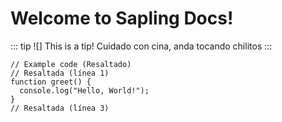 # Welcome to Sapling Docs!

::: tip ![] This is a tip!
Cuidado con cina, anda tocando chilitos
:::


```javascript{1,3}
// Example code (Resaltado)
// Resaltada (línea 1)
function greet() { 
  console.log("Hello, World!"); 
}
// Resaltada (línea 3)
```